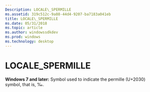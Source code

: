```yaml
---
Description: LOCALE\_SPERMILLE
ms.assetid: 319c512c-9a88-44d4-9207-ba7183a041eb
title: LOCALE\_SPERMILLE
ms.date: 05/31/2018
ms.topic: article
ms.author: windowssdkdev
ms.prod: windows
ms.technology: desktop
---
```


# LOCALE\_SPERMILLE

**Windows 7 and later:** Symbol used to indicate the permille (U+2030) symbol, that is, ‰.

 

 



